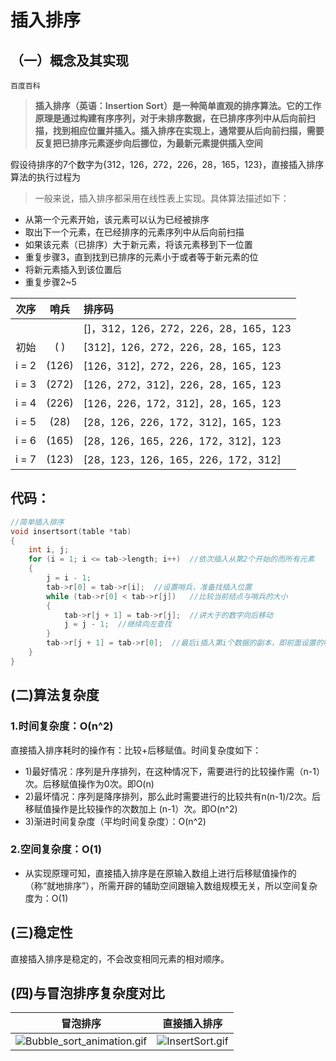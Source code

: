 # 插入排序

## （一）概念及其实现

`百度百科`

> **插入排序（英语：Insertion Sort）是一种简单直观的排序算法。它的工作原理是通过构建有序序列，对于未排序数据，在已排序序列中从后向前扫描，找到相应位置并插入。插入排序在实现上，通常要从后向前扫描，需要反复把已排序元素逐步向后挪位，为最新元素提供插入空间**

假设待排序的7个数字为{312，126，272，226，28，165，123}，直接插入排序算法的执行过程为

> 一般来说，插入排序都采用在线性表上实现。具体算法描述如下：

+ 从第一个元素开始，该元素可以认为已经被排序
+ 取出下一个元素，在已经排序的元素序列中从后向前扫描
+ 如果该元素（已排序）大于新元素，将该元素移到下一位置
+ 重复步骤3，直到找到已排序的元素小于或者等于新元素的位
+ 将新元素插入到该位置后
+ 重复步骤2~5

|次序|哨兵|排序码|
|:--:|:--:|:--|
|||[]，312，126，272，226，28，165，123|
|初始|( )|[312]，126，272，226，28，165，123|
|i = 2|(126)|[126，312]，272，226，28，165，123|
|i = 3|(272)|[126，272，312]，226，28，165，123|
|i = 4|(226)|[126，226，172，312]，28，165，123|
|i = 5|(28)|[28，126，226，172，312]，165，123|
|i = 6|(165)|[28，126，165，226，172，312]，123|
|i = 7|(123)|[28，123，126，165，226，172，312]|

## 代码：

```c
//简单插入排序
void insertsort(table *tab)
{
    int i, j;
    for (i = 1; i <= tab->length; i++)  //依次插入从第2个开始的而所有元素
    {
        j = i - 1;
        tab->r[0] = tab->r[i];  //设置哨兵，准备找插入位置
        while (tab->r[0] < tab->r[j])   //比较当前结点与哨兵的大小
        {
            tab->r[j + 1] = tab->r[j];  //讲大于的数字向后移动
            j = j - 1;  //继续向左查找
        }
        tab->r[j + 1] = tab->r[0];  //最后i插入第i个数据的副本，即前面设置的哨兵
    }
}
```

## (二)算法复杂度

### 1.时间复杂度：O(n^2)

直接插入排序耗时的操作有：比较+后移赋值。时间复杂度如下：

+ 1)最好情况：序列是升序排列，在这种情况下，需要进行的比较操作需（n-1）次。后移赋值操作为0次。即O(n)
+ 2)最坏情况：序列是降序排列，那么此时需要进行的比较共有n(n-1)/2次。后移赋值操作是比较操作的次数加上 (n-1）次。即O(n^2)
+ 3)渐进时间复杂度（平均时间复杂度）：O(n^2)

### 2.空间复杂度：O(1)

+ 从实现原理可知，直接插入排序是在原输入数组上进行后移赋值操作的（称“就地排序”），所需开辟的辅助空间跟输入数组规模无关，所以空间复杂度为：O(1)

## (三)稳定性

直接插入排序是稳定的，不会改变相同元素的相对顺序。

## (四)与冒泡排序复杂度对比

|冒泡排序|直接插入排序|
|:--:|:--:|
|![Bubble_sort_animation.gif](https://upload-images.jianshu.io/upload_images/9140378-6bb587e72caf5277.gif?imageMogr2/auto-orient/strip)|![InsertSort.gif](https://upload-images.jianshu.io/upload_images/9140378-0628c2a1468fabb5.gif?imageMogr2/auto-orient/strip)|